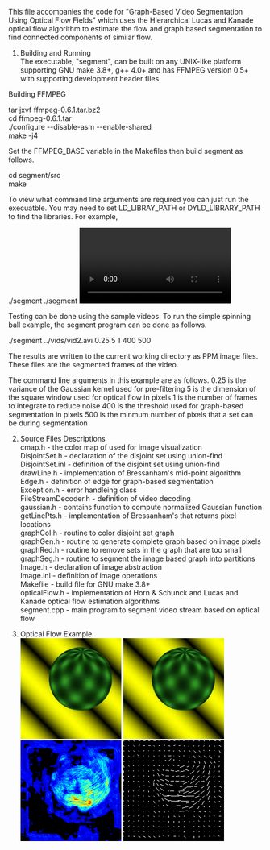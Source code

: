 This file accompanies the code for "Graph-Based Video Segmentation Using Optical Flow Fields" which uses the Hierarchical Lucas and Kanade optical flow algorithm to estimate the flow and graph based segmentation to find connected components of similar flow.

1) Building and Running  
The executable, "segment", can be built on any UNIX-like platform supporting GNU make
3.8+, g++ 4.0+ and has FFMPEG version 0.5+ with supporting development header files.

Building FFMPEG

tar jxvf ffmpeg-0.6.1.tar.bz2  
cd ffmpeg-0.6.1.tar  
./configure --disable-asm --enable-shared  
make -j4  

Set the FFMPEG_BASE variable in the Makefiles then build segment as follows.

cd segment/src  
make

To view what command line arguments are required you can just run the execuatble. You may need to set LD_LIBRAY_PATH or DYLD_LIBRARY_PATH to find the libraries. For example,

./segment
./segment <video stream file> <sigma> <winSize> <tsteps> <threshold> <minSize>

Testing can be done using the sample videos.  To run the simple spinning ball
example, the segment program can be done as follows.

./segment ../vids/vid2.avi 0.25 5 1 400 500

The results are written to the current working directory as PPM image files.
These files are the segmented frames of the video.

The command line arguments in this example are as follows.
  0.25 is the variance of the Gaussian kernel used for pre-filtering
  5 is the dimension of the square window used for optical flow in pixels
  1 is the number of frames to integrate to reduce noise
  400 is the threshold used for graph-based segmentation in pixels
  500 is the minmum number of pixels that a set can be during segmentation

2) Source Files Descriptions  
cmap.h              - the color map of used for image visualization  
DisjointSet.h        - declaration of the disjoint set using union-find  
DisjointSet.inl      - definition of the disjoint set using union-find  
drawLine.h          - implementation of Bressanham's mid-point algorithm  
Edge.h              - definition of edge for graph-based segmentation  
Exception.h          - error handleing class  
FileStreamDecoder.h  - definition of video decoding  
gaussian.h          - contains function to compute normalized Gaussian function  
getLinePts.h        - implementation of Bressanham's that returns pixel locations  
graphCol.h          - routine to color disjoint set graph  
graphGen.h          - routine to generate complete graph based on image pixels  
graphRed.h          - routine to remove sets in the graph that are too small  
graphSeg.h          - routine to segment the image based graph into partitions  
Image.h             - declaration of image abstraction  
Image.inl           - definition of image operations  
Makefile            - build file for GNU make 3.8+  
opticalFlow.h       - implementation of Horn & Schunck and Lucas and Kanade optical flow estimation algorithms  
segment.cpp         - main program to segment video stream based on optical flow  

3. Optical Flow Example  
![Frame 0](https://github.com/bernielampe1/optical_flow/blob/master/data/frame_0.png)
![Frame 3](https://github.com/bernielampe1/optical_flow/blob/master/data/frame_3.png)
![Flow Magnitude](https://github.com/bernielampe1/optical_flow/blob/master/data/oflow_1.png)
![Flow Vector](https://github.com/bernielampe1/optical_flow/blob/master/data/ovecs_1.png)
